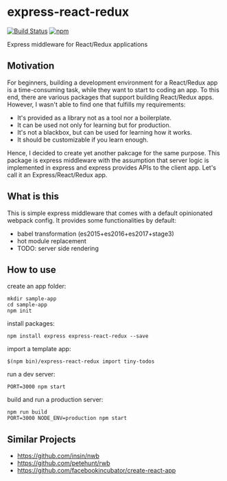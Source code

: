 # express-react-redux

[![Build Status](https://travis-ci.org/dai-shi/express-react-redux.svg?branch=master)](https://travis-ci.org/dai-shi/express-react-redux)
[![npm](https://img.shields.io/npm/v/express-react-redux.svg)](https://www.npmjs.com/package/express-react-redux)

Express middleware for React/Redux applications

## Motivation

For beginners, building a development environment for a React/Redux app
is a time-consuming task, while they want to start to coding an app.
To this end, there are various packages that support building React/Redux apps.
However, I wasn't able to find one that fulfills my requirements:

- It's provided as a library not as a tool nor a boilerplate.
- It can be used not only for learning but for production.
- It's not a blackbox, but can be used for learning how it works.
- It should be customizable if you learn enough.

Hence, I decided to create yet another pakcage for the same purpose.
This package is express middleware with the assumption that server
logic is implemented in express and express provides APIs to the client app.
Let's call it an Express/React/Redux app.

## What is this

This is simple express middleware that comes with
a default opinionated webpack config.
It provides some functionalities by default:

- babel transformation (es2015+es2016+es2017+stage3)
- hot module replacement
- TODO: server side rendering 

## How to use

create an app folder:

```
mkdir sample-app
cd sample-app
npm init
```

install packages:

```
npm install express express-react-redux --save
```

import a template app:

```
$(npm bin)/express-react-redux import tiny-todos
```

run a dev server:

```
PORT=3000 npm start
```

build and run a production server:

```
npm run build
PORT=3000 NODE_ENV=production npm start
```

## Similar Projects

- https://github.com/insin/nwb
- https://github.com/petehunt/rwb
- https://github.com/facebookincubator/create-react-app                             
